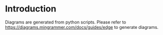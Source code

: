 # Introduction

Diagrams are generated from python scripts. Please refer to https://diagrams.mingrammer.com/docs/guides/edge to generate diagrams.